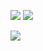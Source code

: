 <a href="https://hits.seeyoufarm.com"><img src="https://hits.seeyoufarm.com/api/count/incr/badge.svg?url=https%3A%2F%2Fgithub.com%2Fju1eee%2Fju1eee&count_bg=%23003D11&title_bg=%23000000&icon=linode.svg&icon_color=%23FFFFFF&title=node.js&edge_flat=false"/></a>
<a href="https://hits.seeyoufarm.com"><img src="https://hits.seeyoufarm.com/api/count/incr/badge.svg?url=https%3A%2F%2Fgithub.com%2Fju1eee%2Fju1eee&count_bg=%23793D00&title_bg=%23FF853C&icon=csharp.svg&icon_color=%23FFFFFF&title=C%23&edge_flat=false"/></a>


<a href="https://nodejs.org/ko/"><img src="https://img.shields.io/badge/node.js-#339933?style=flat-square&logo=[node.js]&logoColor=white"/></a>
